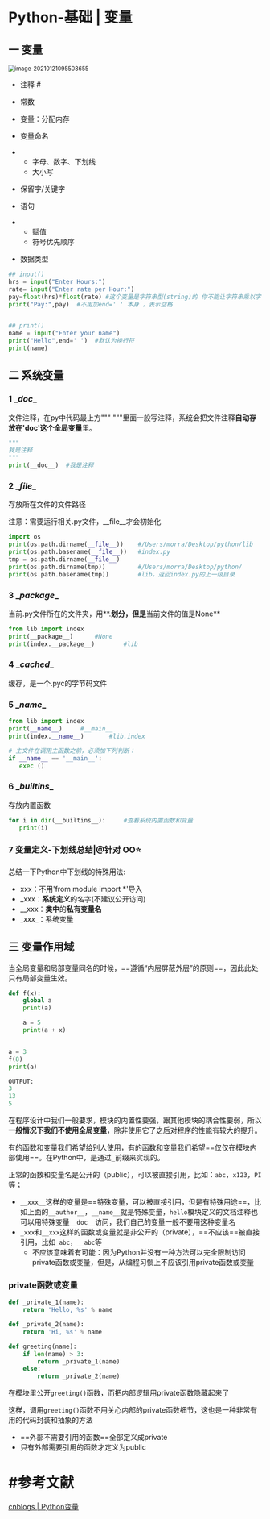 # Python-基础 | 变量

## 一 变量

<img src="https://cdn.jsdelivr.net/gh/DaiDuncan/PicUploader/img/20210121095503.png" alt="image-20210121095503655" style="zoom:80%;" />

- 注释 #
- 常数
- 变量：分配内存
- 变量命名

- - 字母、数字、下划线
  - 大小写

- 保留字/关键字
- 语句

- - 赋值
  - 符号优先顺序

- 数据类型

```python
## input()
hrs = input("Enter Hours:")
rate= input("Enter rate per Hour:")
pay=float(hrs)*float(rate) #这个变量是字符串型(string)的 你不能让字符串乘以字符串 那么我们可以用 float 把它转换
print("Pay:",pay)  #不用加end=' ' 本身 ，表示空格


## print()
name = input("Enter your name")
print("Hello",end=' ')  #默认为换行符
print(name)
```





## 二 系统变量

### 1 \__doc__

文件注释，在py中代码最上方""" """里面一般写注释，系统会把文件注释**自动存放在'__doc__'这个全局变量**里。

```python
"""
我是注释
"""
print(__doc__)  #我是注释
```



### 2 \__file__

存放所在文件的文件路径

注意：需要运行相关.py文件，__file__才会初始化

```python
import os
print(os.path.dirname(__file__))    #/Users/morra/Desktop/python/lib
print(os.path.basename(__file__))   #index.py
tmp = os.path.dirname(__file__)
print(os.path.dirname(tmp))         #/Users/morra/Desktop/python/
print(os.path.basename(tmp))        #lib，返回index.py的上一级目录
```



### 3 \__package__

当前.py文件所在的文件夹，用**.**划分，但是**当前文件的值是None**

```python
from lib import index
print(__package__)      #None  
print(index.__package__)        #lib
```



### 4 \__cached__

缓存，是一个.pyc的字节码文件



### 5 \__name__

```python
from lib import index
print(__name__)     #__main__
print(index.__name__)       #lib.index

# 主文件在调用主函数之前，必须加下列判断：
if __name__ == '__main__':
   exec ()
```



### 6 \__builtins__

存放内置函数

```python
for i in dir(__builtins__):     #查看系统内置函数和变量
   print(i)
```



### 7 变量定义-下划线总结|@针对 OO⭐

总结一下Python中下划线的特殊用法:

- xxx：不用'from module import *'导入
- _xxx：**系统定义**的名字(不建议公开访问)
- __xxx：**类中**的**私有变量名**
- \__xxx__：系统变量





## 三 变量作用域

当全局变量和局部变量同名的时候，==遵循“内层屏蔽外层”的原则==，因此此处只有局部变量生效。

```python
def f(x):
    global a
    print(a)

    a = 5
    print(a + x)


a = 3
f(8)
print(a)

OUTPUT:
3
13
5
```

在程序设计中我们一般要求，模块的内置性要强，跟其他模块的耦合性要弱，所以**一般情况下我们不使用全局变量**，除非使用它了之后对程序的性能有较大的提升。





有的函数和变量我们希望给别人使用，有的函数和变量我们希望==仅仅在模块内部使用==。在Python中，是通过`_`前缀来实现的。

正常的函数和变量名是公开的（public），可以被直接引用，比如：`abc`，`x123`，`PI`等；

- `__xxx__`这样的变量是==特殊变量，可以被直接引用，但是有特殊用途==，比如上面的`__author__`，`__name__`就是特殊变量，`hello`模块定义的文档注释也可以用特殊变量`__doc__`访问，我们自己的变量一般不要用这种变量名
- `_xxx`和`__xxx`这样的函数或变量就是非公开的（private），==不应该==被直接引用，比如`_abc`，`__abc`等
  - 不应该意味着有可能：因为Python并没有一种方法可以完全限制访问private函数或变量，但是，从编程习惯上不应该引用private函数或变量



### private函数或变量

```python
def _private_1(name):
    return 'Hello, %s' % name

def _private_2(name):
    return 'Hi, %s' % name

def greeting(name):
    if len(name) > 3:
        return _private_1(name)
    else:
        return _private_2(name)
```

在模块里公开`greeting()`函数，而把内部逻辑用private函数隐藏起来了

这样，调用`greeting()`函数不用关心内部的private函数细节，这也是一种非常有用的代码封装和抽象的方法

- ==外部不需要引用的函数==全部定义成private
- 只有外部需要引用的函数才定义为public





# #参考文献

[cnblogs | Python变量](https://www.cnblogs.com/whatisfantasy/p/6014518.html)